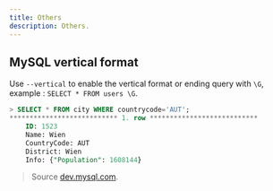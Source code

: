 ```yaml
---
title: Others
description: Others.
---
```


## MySQL vertical format

Use `--vertical` to enable the vertical format or ending query with `\G`, example : `SELECT * FROM users \G`.

```sql
> SELECT * FROM city WHERE countrycode='AUT';
*************************** 1. row ***************************
	ID: 1523
	Name: Wien
	CountryCode: AUT
	District: Wien
	Info: {"Population": 1608144}
```

> Source [dev.mysql.com](https://dev.mysql.com/doc/mysql-shell/8.0/en/mysql-shell-output-vertical.html).